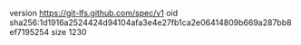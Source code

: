 version https://git-lfs.github.com/spec/v1
oid sha256:1d1916a2524424d94104afa3e4e27fb1ca2e06414809b669a287bb8ef7195254
size 1230

